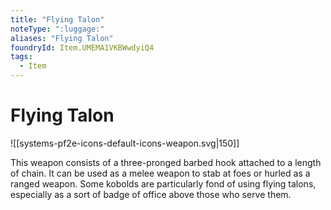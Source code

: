 ```yaml
---
title: "Flying Talon"
noteType: ":luggage:"
aliases: "Flying Talon"
foundryId: Item.UMEMA1VKBWwdyiQ4
tags:
  - Item
---
```


# Flying Talon
![[systems-pf2e-icons-default-icons-weapon.svg|150]]

This weapon consists of a three-pronged barbed hook attached to a length of chain. It can be used as a melee weapon to stab at foes or hurled as a ranged weapon. Some kobolds are particularly fond of using flying talons, especially as a sort of badge of office above those who serve them.

